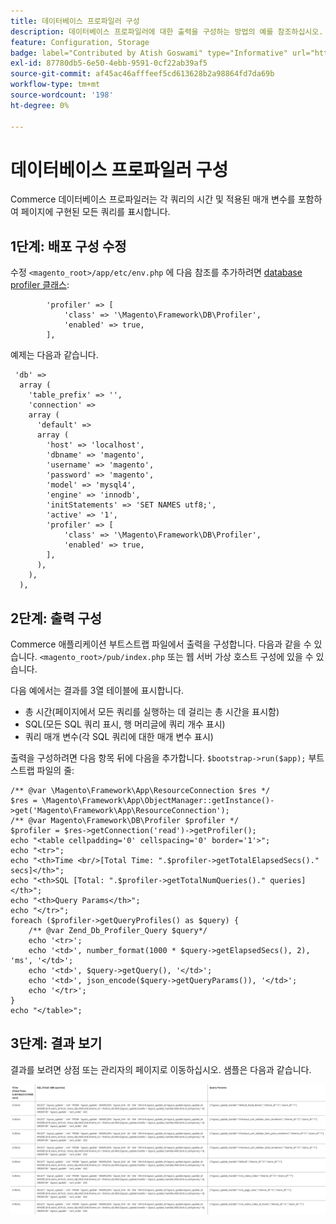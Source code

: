 ```yaml
---
title: 데이터베이스 프로파일러 구성
description: 데이터베이스 프로파일러에 대한 출력을 구성하는 방법의 예를 참조하십시오.
feature: Configuration, Storage
badge: label="Contributed by Atish Goswami" type="Informative" url="https://github.com/atishgoswami" tooltip="Atish Goswami"
exl-id: 87780db5-6e50-4ebb-9591-0cf22ab39af5
source-git-commit: af45ac46afffeef5cd613628b2a98864fd7da69b
workflow-type: tm+mt
source-wordcount: '198'
ht-degree: 0%

---
```


# 데이터베이스 프로파일러 구성

Commerce 데이터베이스 프로파일러는 각 쿼리의 시간 및 적용된 매개 변수를 포함하여 페이지에 구현된 모든 쿼리를 표시합니다.

## 1단계: 배포 구성 수정

수정 `<magento_root>/app/etc/env.php` 에 다음 참조를 추가하려면 [database profiler 클래스](https://github.com/magento/magento2/tree/2.4/lib/internal/Magento/Framework/DB/Profiler.php):

```php?start_inline=1
        'profiler' => [
            'class' => '\Magento\Framework\DB\Profiler',
            'enabled' => true,
        ],
```

예제는 다음과 같습니다.

```php?start_inline=1
 'db' =>
  array (
    'table_prefix' => '',
    'connection' =>
    array (
      'default' =>
      array (
        'host' => 'localhost',
        'dbname' => 'magento',
        'username' => 'magento',
        'password' => 'magento',
        'model' => 'mysql4',
        'engine' => 'innodb',
        'initStatements' => 'SET NAMES utf8;',
        'active' => '1',
        'profiler' => [
            'class' => '\Magento\Framework\DB\Profiler',
            'enabled' => true,
        ],
      ),
    ),
  ),
```

## 2단계: 출력 구성

Commerce 애플리케이션 부트스트랩 파일에서 출력을 구성합니다. 다음과 같을 수 있습니다. `<magento_root>/pub/index.php` 또는 웹 서버 가상 호스트 구성에 있을 수 있습니다.

다음 예에서는 결과를 3열 테이블에 표시합니다.

- 총 시간(페이지에서 모든 쿼리를 실행하는 데 걸리는 총 시간을 표시함)
- SQL(모든 SQL 쿼리 표시, 행 머리글에 쿼리 개수 표시)
- 쿼리 매개 변수(각 SQL 쿼리에 대한 매개 변수 표시)

출력을 구성하려면 다음 항목 뒤에 다음을 추가합니다. `$bootstrap->run($app);` 부트스트랩 파일의 줄:

```php?start_inline=1
/** @var \Magento\Framework\App\ResourceConnection $res */
$res = \Magento\Framework\App\ObjectManager::getInstance()->get('Magento\Framework\App\ResourceConnection');
/** @var Magento\Framework\DB\Profiler $profiler */
$profiler = $res->getConnection('read')->getProfiler();
echo "<table cellpadding='0' cellspacing='0' border='1'>";
echo "<tr>";
echo "<th>Time <br/>[Total Time: ".$profiler->getTotalElapsedSecs()." secs]</th>";
echo "<th>SQL [Total: ".$profiler->getTotalNumQueries()." queries]</th>";
echo "<th>Query Params</th>";
echo "</tr>";
foreach ($profiler->getQueryProfiles() as $query) {
    /** @var Zend_Db_Profiler_Query $query*/
    echo '<tr>';
    echo '<td>', number_format(1000 * $query->getElapsedSecs(), 2), 'ms', '</td>';
    echo '<td>', $query->getQuery(), '</td>';
    echo '<td>', json_encode($query->getQueryParams()), '</td>';
    echo '</tr>';
}
echo "</table>";
```

## 3단계: 결과 보기

결과를 보려면 상점 또는 관리자의 페이지로 이동하십시오. 샘플은 다음과 같습니다.

![샘플 데이터베이스 프로파일러 결과](../../assets/configuration/db-profiler-results.png)
